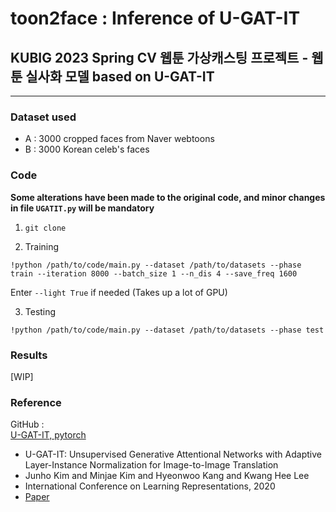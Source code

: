 # toon2face : Inference of U-GAT-IT
## KUBIG 2023 Spring CV 웹툰 가상캐스팅 프로젝트 - 웹툰 실사화 모델 based on U-GAT-IT
---
### Dataset used
- A : 3000 cropped faces from Naver webtoons
- B : 3000 Korean celeb's faces

### Code
**Some alterations have been made to the original code, and minor changes in file `UGATIT.py` will be mandatory**
1. `git clone`

2. Training
```
!python /path/to/code/main.py --dataset /path/to/datasets --phase train --iteration 8000 --batch_size 1 --n_dis 4 --save_freq 1600
```
Enter `--light True` if needed (Takes up a lot of GPU)
  
3. Testing
```
!python /path/to/code/main.py --dataset /path/to/datasets --phase test
```

### Results
[WIP]

### Reference
GitHub :  
[U-GAT-IT, pytorch](https://github.com/taki0112/UGATIT)

- U-GAT-IT: Unsupervised Generative Attentional Networks with Adaptive Layer-Instance Normalization for Image-to-Image Translation
- Junho Kim and Minjae Kim and Hyeonwoo Kang and Kwang Hee Lee
- International Conference on Learning Representations, 2020
- [Paper](https://openreview.net/forum?id=BJlZ5ySKPH)
